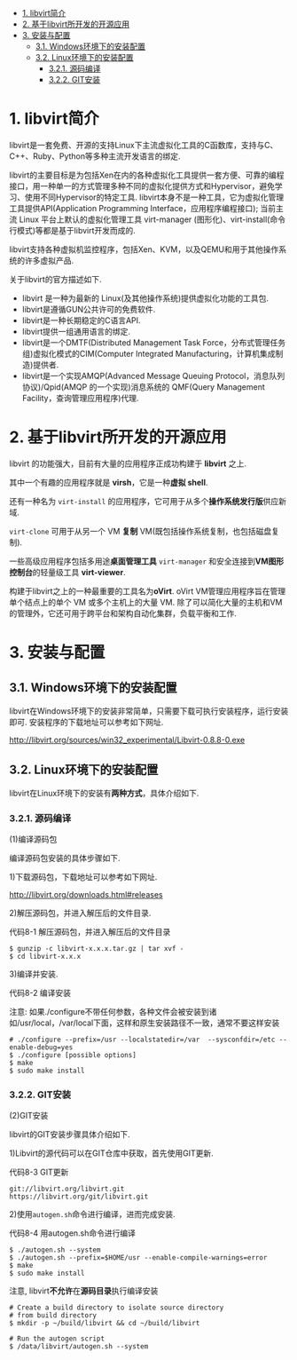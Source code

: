 
<!-- @import "[TOC]" {cmd="toc" depthFrom=1 depthTo=6 orderedList=false} -->

<!-- code_chunk_output -->

- [1. libvirt简介](#1-libvirt简介)
- [2. 基于libvirt所开发的开源应用](#2-基于libvirt所开发的开源应用)
- [3. 安装与配置](#3-安装与配置)
  - [3.1. Windows环境下的安装配置](#31-windows环境下的安装配置)
  - [3.2. Linux环境下的安装配置](#32-linux环境下的安装配置)
    - [3.2.1. 源码编译](#321-源码编译)
    - [3.2.2. GIT安装](#322-git安装)

<!-- /code_chunk_output -->

# 1. libvirt简介

libvirt是一套免费、开源的支持Linux下主流虚拟化工具的C函数库，支持与C、C++、Ruby、Python等多种主流开发语言的绑定. 

libvirt的主要目标是为包括Xen在内的各种虚拟化工具提供一套方便、可靠的编程接口，用一种单一的方式管理多种不同的虚拟化提供方式和Hypervisor，避免学习、使用不同Hypervisor的特定工具. libvirt本身不是一种工具，它为虚拟化管理工具提供API(Application Programming Interface，应用程序编程接口); 当前主流 Linux 平台上默认的虚拟化管理工具 virt-manager (图形化)、virt-install(命令行模式)等都是基于libvirt开发而成的. 

libvirt支持各种虚拟机监控程序，包括Xen、KVM，以及QEMU和用于其他操作系统的许多虚拟产品. 

关于libvirt的官方描述如下. 

* libvirt 是一种为最新的 Linux(及其他操作系统)提供虚拟化功能的工具包. 
* libvirt是遵循GUN公共许可的免费软件. 
* libvirt是一种长期稳定的C语言API. 
* libvirt提供一组通用语言的绑定. 
* libvirt是一个DMTF(Distributed Management Task Force，分布式管理任务组)虚拟化模式的CIM(Computer Integrated Manufacturing，计算机集成制造)提供者. 
* libvirt是一个实现AMQP(Advanced Message Queuing Protocol，消息队列协议)/Qpid(AMQP 的一个实现)消息系统的 QMF(Query Management Facility，查询管理应用程序)代理. 

# 2. 基于libvirt所开发的开源应用

libvirt 的功能强大，目前有大量的应用程序正成功构建于 **libvirt** 之上. 

其中一个有趣的应用程序就是 **virsh**，它是一种**虚拟 shell**. 

还有一种名为 `virt-install` 的应用程序，它可用于从多个**操作系统发行版**供应新域. 

`virt-clone` 可用于从另一个 VM **复制** VM(既包括操作系统复制，也包括磁盘复制). 

一些高级应用程序包括多用途**桌面管理工具** `virt-manager` 和安全连接到**VM图形控制台**的轻量级工具 **virt-viewer**. 

构建于libvirt之上的一种最重要的工具名为**oVirt**. oVirt VM管理应用程序旨在管理单个结点上的单个 VM 或多个主机上的大量 VM. 除了可以简化大量的主机和VM的管理外，它还可用于跨平台和架构自动化集群，负载平衡和工作. 

# 3. 安装与配置

## 3.1. Windows环境下的安装配置

libvirt在Windows环境下的安装非常简单，只需要下载可执行安装程序，运行安装即可. 安装程序的下载地址可以参考如下网址. 

http://libvirt.org/sources/win32_experimental/Libvirt-0.8.8-0.exe

## 3.2. Linux环境下的安装配置

libvirt在Linux环境下的安装有**两种方式**，具体介绍如下. 

### 3.2.1. 源码编译

(1)编译源码包

编译源码包安装的具体步骤如下. 

1)下载源码包，下载地址可以参考如下网址. 

http://libvirt.org/downloads.html#releases

2)解压源码包，并进入解压后的文件目录. 

代码8-1 解压源码包，并进入解压后的文件目录

```
$ gunzip -c libvirt-x.x.x.tar.gz | tar xvf -   
$ cd libvirt-x.x.x
```

3)编译并安装. 

代码8-2 编译安装

注意: 如果./configure不带任何参数，各种文件会被安装到诸如/usr/local，/var/local下面，这样和原生安装路径不一致，通常不要这样安装

```
# ./configure --prefix=/usr --localstatedir=/var  --sysconfdir=/etc --enable-debug=yes
$ ./configure [possible options]
$ make
$ sudo make install
```

### 3.2.2. GIT安装

(2)GIT安装

libvirt的GIT安装步骤具体介绍如下. 

1)Libvirt的源代码可以在GIT仓库中获取，首先使用GIT更新. 

代码8-3 GIT更新

```
git://libvirt.org/libvirt.git
https://libvirt.org/git/libvirt.git
```

2)使用`autogen.sh`命令进行编译，进而完成安装. 

代码8-4 用autogen.sh命令进行编译

```
$ ./autogen.sh --system
$ ./autogen.sh --prefix=$HOME/usr --enable-compile-warnings=error
$ make
$ sudo make install
```

注意, libvirt**不允许**在**源码目录**执行编译安装

```
# Create a build directory to isolate source directory
# from build directory
$ mkdir -p ~/build/libvirt && cd ~/build/libvirt

# Run the autogen script
$ /data/libvirt/autogen.sh --system
```